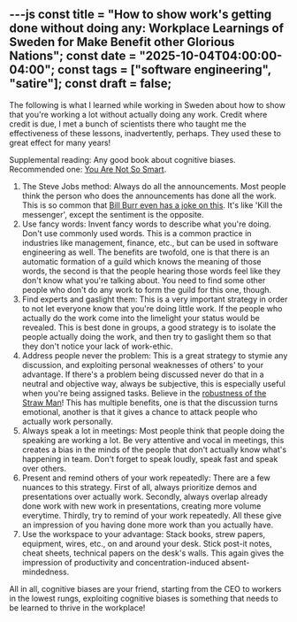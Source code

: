 ---js
const title = "How to show work's getting done without doing any: Workplace Learnings of Sweden for Make Benefit other Glorious Nations"; const date = "2025-10-04T04:00:00-04:00"; const tags = ["software engineering", "satire"]; const draft = false;
---

The following is what I learned while working in Sweden about how to show that you're working a lot without actually doing any work.  Credit where credit is due, I met a bunch of scientists there who taught me the effectiveness of these lessons, inadvertently, perhaps.  They used these to great effect for many years!

Supplemental reading: Any good book about cognitive biases.  Recommended one: [You Are Not So Smart](https://youarenotsosmart.com/).

1. The Steve Jobs method: Always do all the announcements.  Most people think the person who does the announcements has done all the work.  This is so common that [Bill Burr even has a joke on this](https://youtu.be/FmbwR9J6-Yw?si=iRgVIgPaNmzjMR5Q). It's like 'Kill the messenger', except the sentiment is the opposite.
2. Use fancy words: Invent fancy words to describe what you're doing.  Don't use commonly used words.  This is a common practice in industries like management, finance, etc., but can be used in software engineering as well.  The benefits are twofold, one is that there is an automatic formation of a guild which knows the meaning of those words, the second is that the people hearing those words feel like they don't know what you're talking about.  You need to find some other people who don't do any work to form the guild for this one, though.
3. Find experts and gaslight them: This is a very important strategy in order to not let everyone know that you're doing little work.  If the people who actually do the work come into the limelight your status would be revealed.  This is best done in groups, a good strategy is to isolate the people actually doing the work, and then try to gaslight them so that they don't notice your lack of work-ethic.
4. Address people never the problem:  This is a great strategy to stymie any discussion, and exploiting personal weaknesses of others' to your advantage.  If there's a problem being discussed never do that in a neutral and objective way, always be subjective, this is especially useful when you're being assigned tasks.  Believe in the [robustness of the Straw Man](https://en.m.wikipedia.org/wiki/Straw_man)!  This has multiple benefits, one is that the discussion turns emotional, another is that it gives a chance to attack people who actually work personally.
5. Always speak a lot in meetings:  Most people think that people doing the speaking are working a lot.  Be very attentive and vocal in meetings, this creates a bias in the minds of the people that don't actually know what's happening in team. Don't forget to speak loudly, speak fast and speak over others. 
6. Present and remind others of your work repeatedly: There are a few nuances to this strategy.  First of all, always prioritize demos and presentations over actually work.  Secondly, always overlap already done work with new work in presentations, creating more volume everytime.  Thirdly, try to remind of your work repeatedly.  All these give an impression of you having done more work than you actually have.
7. Use the workspace to your advantage: Stack books, strew papers, equipment, wires, etc., on and around your desk.  Stick post-it notes, cheat sheets, technical papers on the desk's walls.  This again gives the impression of productivity and concentration-induced absent-mindedness.

All in all, cognitive biases are your friend, starting from the CEO to workers in the lowest rungs, exploiting cognitive biases is something that needs to be learned to thrive in the workplace!
